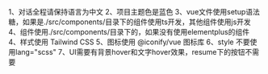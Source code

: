 1、对话全程请保持语言为中文
2、项目主题色是蓝色
3、vue文件使用setup语法糖，如果是./src/components/目录下的组件使用ts开发，其他组件使用js开发
4、组件使用./src/components/目录下的，如果没有使用elementplus的组件
4、样式使用 Tailwind CSS
5、图标使用 @iconify/vue 图标库
6、style 不要使用lang="scss"
7、UI需要有背景hover和文字hover效果，resume下的按钮不需要
